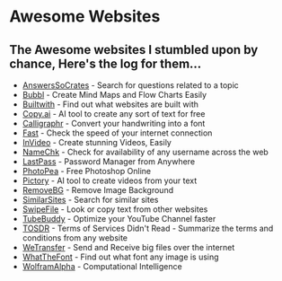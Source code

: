 # Awesome Websites
## The Awesome websites I stumbled upon by chance, Here's the log for them...

- [AnswersSoCrates](https://answerssoxrates.com) - Search for questions related to a topic
- [Bubbl](https://www.bubbl.us/) - Create Mind Maps and Flow Charts Easily
- [Builtwith](https://builtwith.com/) - Find out what websites are built with
- [Copy.ai](https://copy.ai/) - AI tool to create any sort of text for free
- [Calligraphr](https://www.calligraphr.com/) - Convert your handwriting into a font
- [Fast](https://fast.com/) - Check the speed of your internet connection
- [InVideo](https://invideo.io/) - Create stunning Videos, Easily
- [NameChk](https://www.namechk.com/) - Check for availability of any username across the web
- [LastPass](https://lastpass.com/) - Password Manager from Anywhere
- [PhotoPea](https://www.photopea.com/) - Free Photoshop Online
- [Pictory](https://pictory.ai) - AI tool to create videos from your text
- [RemoveBG](https://remove.bg/) - Remove Image Background
- [SimilarSites](https://similarsites.com/) - Search for similar sites
- [SwipeFile](https://swipefile.com/) - Look or copy text from other websites
- [TubeBuddy](https://tubebuddy.com/) - Optimize your YouTube Channel faster
- [TOSDR](https://tosdr.org/) - Terms of Services Didn't Read - Summarize the terms and conditions from any website
- [WeTransfer](https://wetransfer.com/) - Send and Receive big files over the internet
- [WhatTheFont](https://myfonts.com/WhatTheFont/) - Find out what font any image is using
- [WolframAlpha](https://wolframalpha.com/) - Computational Intelligence
